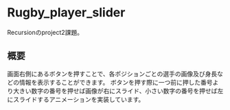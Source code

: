 # Rugby_player_slider
Recursionのproject2課題。
## 概要
画面右側にあるボタンを押すことで、各ポジションごとの選手の画像及び身長などの情報を表示することができます。
ボタンを押す際に一つ前に押した番号より大きい数字の番号を押せば画像が右にスライド、小さい数字の番号を押せば左にスライドするアニメーションを実装しています。
